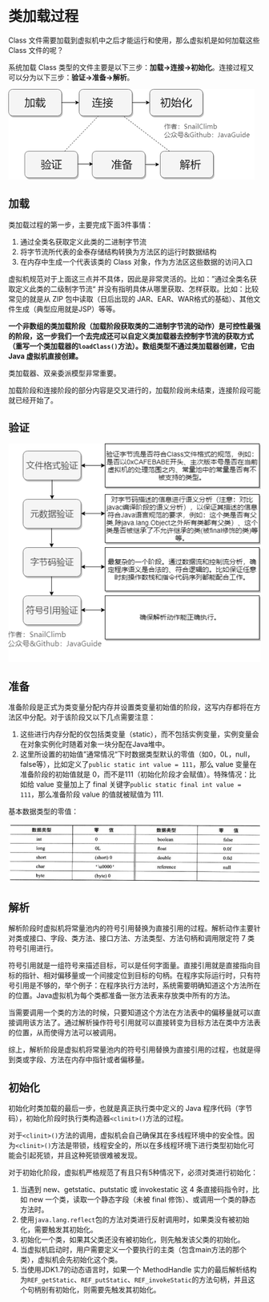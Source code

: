 # 类加载过程

Class 文件需要加载到虚拟机中之后才能运行和使用，那么虚拟机是如何加载这些 Class 文件的呢？

系统加载 Class 类型的文件主要是以下三步：**加载->连接->初始化**。连接过程又可以分为以下三步：**验证->准备->解析**。

![](./image/JVM/ClassLoadingStep.png)

## 加载

类加载过程的第一步，主要完成下面3件事情：

1. 通过全类名获取定义此类的二进制字节流
2. 将字节流所代表的金泰存储结构转换为方法区的运行时数据结构
3. 在内存中生成一个代表该类的 Class 对象，作为方法区这些数据的访问入口

虚拟机规范对于上面这三点并不具体，因此是非常灵活的。比如：”通过全类名获取定义此类的二级制字节流“ 并没有指明具体从哪里获取、怎样获取。比如：比较常见的就是从 ZIP 包中读取（日后出现的 JAR、EAR、WAR格式的基础）、其他文件生成（典型应用就是JSP）等等。

**一个非数组的类加载阶段（加载阶段获取类的二进制字节流的动作）是可控性最强的阶段，这一步我们一个去完成还可以自定义类加载器去控制字节流的获取方式（重写一个类加载器的`loadClass()`方法）。数组类型不通过类加载器创建，它由 Java 虚拟机直接创建。**

类加载器、双亲委派模型非常重要。

加载阶段和连接阶段的部分内容是交叉进行的，加载阶段尚未结束，连接阶段可能就已经开始了。

## 验证

![](./image/JVM/ClassLoadingValidate.png)

## 准备

准备阶段是正式为类变量分配内存并设置类变量初始值的阶段，这写内存都将在方法区中分配。对于该阶段又以下几点需要注意：

1. 这些进行内存分配的仅包括类变量（static），而不包括实例变量，实例变量会在对象实例化时随着对象一块分配在Java堆中。
2. 这里所设置的初始值”通常情况“下时数据类型默认的零值（如0，0L，null，false等），比如定义了`public static int value = 111`，那么 value 变量在准备阶段的初始值就是 0，而不是111（初始化阶段才会赋值）。特殊情况：比如给 value 变量加上了 final 关键字`public static final int value = 111`，那么准备阶段 value 的值就被赋值为 111.

基本数据类型的零值：

![](./image/JVM/ClassLoadingBasicZeroValue.png)

## 解析

解析阶段时虚拟机将常量池内的符号引用替换为直接引用的过程。解析动作主要针对类或接口、字段、类方法、接口方法、方法类型、方法句柄和调用限定符 7 类符号引用进行。

符号引用就是一组符号来描述目标，可以是任何字面量。直接引用就是直接指向目标的指针、相对偏移量或一个间接定位到目标的句柄。在程序实际运行时，只有符号引用是不够的，举个例子：在程序执行方法时，系统需要明确知道这个方法所在的位置。Java虚拟机为每个类都准备一张方法表来存放类中所有的方法。

当需要调用一个类的方法的时候，只要知道这个方法在方法表中的偏移量就可以直接调用该方法了。通过解析操作符号引用就可以直接转变为目标方法在类中方法表的位置，从而使得方法可以被调用。

综上，解析阶段是虚拟机将常量池内的符号引用替换为直接引用的过程，也就是得到类或字段、方法在内存中指针或者偏移量。

## 初始化

初始化时类加载的最后一步，也就是真正执行类中定义的 Java 程序代码（字节码），初始化阶段时执行类构造器`<clinit>()`方法的过程。

对于`<clinit>()`方法的调用，虚拟机会自己确保其在多线程环境中的安全性。因为`<clinit>()`方法是带锁，线程安全的，所以在多线程环境下进行类型初始化可能会引起死锁，并且这种死锁很难被发现。

对于初始化阶段，虚拟机严格规范了有且只有5种情况下，必须对类进行初始化：

1. 当遇到 new、getstatic、putstatic 或 invokestatic 这  4 条直接码指令时，比如 new 一个类，读取一个静态字段（未被 final 修饰）、或调用一个类的静态方法时。
2. 使用`java.lang.reflect`包的方法对类进行反射调用时，如果类没有被初始化，需要触发其初始化。
3. 初始化一个类，如果其父类还没有被初始化，则先触发该父类的初始化。
4. 当虚拟机启动时，用户需要定义一个要执行的主类（包含main方法的那个类），虚拟机会先初始化这个类。
5. 当使用JDK1.7的动态语言时，如果一个 MethodHandle 实力的最后解析结构为`REF_getStatic`、`REF_putStatic`、`REF_invokeStatic`的方法句柄，并且这个句柄别有初始化，则需要先触发其初始化。







